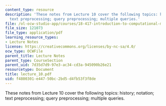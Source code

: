 ```yaml
---
content_type: resource
description: 'These notes from Lecture 10 cover the following topics: history; notation;
  text preprocessing; query preprocessing; multiple queries.'
file: /ol-ocw-studio-app/courses/18-417-introduction-to-computational-molecular-biology-fall-2004/f4800301e44750bc2bd5d4fb53f3f8de_lecture_10.pdf
file_size: 121073
file_type: application/pdf
learning_resource_types:
- Lecture Notes
license: https://creativecommons.org/licenses/by-nc-sa/4.0/
ocw_type: OCWFile
parent_title: Lecture Notes
parent_type: CourseSection
parent_uid: 7d35d7d9-97e3-ac34-cd3a-945090b26e21
resourcetype: Document
title: lecture_10.pdf
uid: f4800301-e447-50bc-2bd5-d4fb53f3f8de
---
```

These notes from Lecture 10 cover the following topics: history; notation; text preprocessing; query preprocessing; multiple queries.